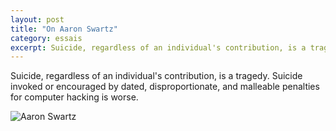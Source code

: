 ```yaml
---
layout: post
title: "On Aaron Swartz"
category: essais
excerpt: Suicide, regardless of an individual's contribution, is a tragedy.
---
```


Suicide, regardless of an individual's contribution, is a tragedy. Suicide invoked or encouraged by dated, disproportionate, and malleable penalties for computer hacking is worse.

![Aaron Swartz](http://www.vincentbarr.com/assets/images/aaron-swartz.png)

<a href="https://plus.google.com/+VincentBarr0?rel=author"></a>